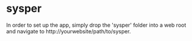 # sysper
In order to set up the app, simply drop the 'sysper' folder into a web root and navigate to http://yourwebsite/path/to/sysper.
